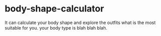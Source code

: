 # body-shape-calculator
It can calculate your body shape and explore the outfits what is the most suitable for you.
your body type is blah blah blah.
